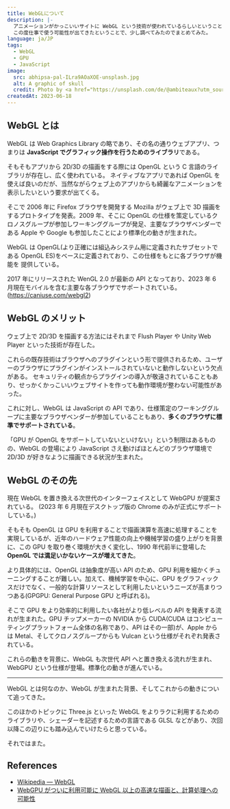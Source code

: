 ```yaml
---
title: WebGLについて
description: |-
  アニメーションがかっこいいサイトに WebGL という技術が使われているらしいということは小耳に挟んでおり、WebGL について気にはなってはいたものの、ちゃんと調べたことはまだなかった。
  この度仕事で使う可能性が出てきたということで、少し調べてみたのでまとめてみた。
language: ja/JP
tags:
  - WebGL
  - GPU
  - JavaScript
image:
  src: abhipsa-pal-ILra9AOaXOE-unsplash.jpg
  alt: A graphic of skull
  credit: Photo by <a href="https://unsplash.com/de/@ambiteaux?utm_source=unsplash&utm_medium=referral&utm_content=creditCopyText">Abhipsa Pal</a> on <a href="https://unsplash.com/s/photos/animation?utm_source=unsplash&utm_medium=referral&utm_content=creditCopyText">Unsplash</a>
createdAt: 2023-06-18
---
```


## WebGL とは

WebGL は Web Graphics Library の略であり、その名の通りウェブアプリ、つまりは **JavaScript でグラフィック操作を行うためのライブラリ**である。

そもそもアプリから 2D/3D の描画をする際には OpenGL という C 言語のライブラリが存在し、広く使われている。
ネイティブなアプリであれば OpenGL を使えば良いのだが、当然ながらウェブ上のアプリからも綺麗なアニメーションを表示したいという要求が出てくる。

そこで 2006 年に Firefox ブラウザを開発する Mozilla がウェブ上で 3D 描画をするプロトタイプを発表。2009 年、そこに OpenGL の仕様を策定しているクロノスグループが参加しワーキンググループが発足、主要なブラウザベンダーである Apple や Google も参加したことにより標準化の動きが生まれた。

WebGL は OpenGL(より正確には組込みシステム用に定義されたサブセットである OpenGL ES)をベースに定義されており、この仕様をもとに各ブラウザが機能を
提供している。

2017 年にリリースされた WenGL 2.0 が最新の API となっており、2023 年 6 月現在モバイルを含む主要な各ブラウザでサポートされている。(https://caniuse.com/webgl2)

## WebGL のメリット

ウェブ上で 2D/3D を描画する方法にはそれまで Flush Player や Unity Web Player といった技術が存在した。

これらの既存技術はブラウザへのプラグインという形で提供されるため、ユーザーのブラウザにプラグインがインストールされていないと動作しないという欠点がある。
セキュリティの観点からプラグインの導入が敬遠されていることもあり、せっかくかっこいいウェブサイトを作っても動作環境が整わない可能性があった。

これに対し、WebGL は JavaScript の API であり、仕様策定のワーキンググループに主要なブラウザベンダーが参加していることもあり、**多くのブラウザに標準でサポートされている**。

「GPU が OpenGL をサポートしていないといけない」という制限はあるものの、WebGL の登場により JavaScript さえ動けばほとんどのブラウザ環境で 2D/3D が好きなように描画できる状況が生まれた。

## WebGL のその先

現在 WebGL を置き換える次世代のインターフェイスとして WebGPU が提案されている。
(2023 年 6 月現在デスクトップ版の Chrome のみが正式にサポートしている。)

そもそも OpenGL は GPU を利用することで描画演算を高速に処理することを実現しているが、近年のハードウェア性能の向上や機械学習の盛り上がりを背景に、この GPU を取り巻く環境が大きく変化し、1990 年代前半に登場した**OpenGL では満足いかないケースが増えてきた**。

より具体的には、OpenGL は抽象度が高い API のため、GPU 利用を細かくチューニングすることが難しい。加えて、機械学習を中心に、GPU をグラフィックスだけでなく、一般的な計算リソースとして利用したいというニーズが高まりつつある(GPGPU: General Purpose GPU と呼ばれる)。

そこで GPU をより効率的に利用したい各社がより低レベルの API を発表する流れが生まれた。GPU チップメーカーの NVIDIA から CUDA(CUDA はコンピューティングプラットフォーム全体の名称であり、API はその一部)が、Apple からは Metal、そしてクロノスグループからも Vulcan という仕様がそれぞれ発表されている。

これらの動きを背景に、WebGL も次世代 API へと置き換える流れが生まれ、WebGPU という仕様が登場。標準化の動きが進んでいる。

---

WebGL とは何なのか、WebGL が生まれた背景、そしてこれからの動きについて追ってきた。

このほかのトピックに Three.js といった WebGL をよりラクに利用するためのライブラリや、シェーダーを記述するための言語である GLSL などがあり、次回以降この辺りにも踏み込んでいけたらと思っている。

それではまた。

## References

- [Wikipedia — WebGL](https://ja.wikipedia.org/wiki/WebGL)
- [WebGPU がついに利用可能に WebGL 以上の高速な描画と、計算処理への可能性](https://ics.media/entry/230426/)
